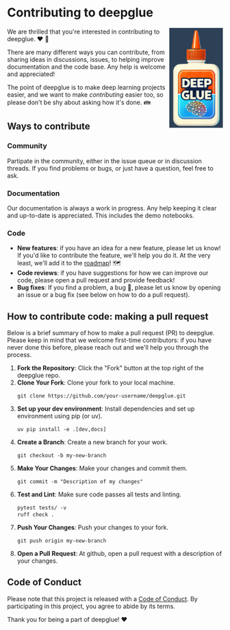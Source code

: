 
# Contributing to deepglue

<img src="https://raw.githubusercontent.com/EricThomson/deepglue/main/docs/images/deep_glue_logo.png" alt="deepglue logo" align="right" width="125">

We are thrilled that you're interested in contributing to deepglue. :heart:  :hammer: 

There are many different ways you can contribute, from sharing ideas in discussions, issues, to helping improve documentation and the code base. Any help is welcome and appreciated! 

 The point of deepglue is to make deep learning projects easier, and we want to make *contributing* easier too, so please don't be shy about asking how it's done. :family:

## Ways to contribute

### Community
Partipate in the community, either in the issue queue or in discussion threads. If you find problems or bugs, or just have a question, feel free to ask.

### Documentation
Our documentation is always a work in progress. Any help keeping it clear and up-to-date is appreciated. This includes the demo notebooks.

### Code
- **New features**: if you have an idea for a new feature, please let us know! If you'd like to contribute the feature, we'll help you do it. At the very least, we'll add it to the [roadmap](https://github.com/EricThomson/deepglue/issues/1)! :world_map:
- **Code reviews**: if you have suggestions for how we can improve our code, please open a pull request and provide feedback! 
- **Bug fixes**: If you find a problem, a bug :bug:, please let us know by opening an issue or a bug fix (see below on how to do a pull request). 


## How to contribute code: making a pull request
Below is a brief summary of how to make a pull request (PR) to deepglue. Please keep in mind that we welcome first-time contributors: if you have never done this before, please reach out and we'll help you through the process. 

1. **Fork the Repository**: Click the "Fork" button at the top right of the deepglue repo.
2. **Clone Your Fork**: Clone your fork to your local machine.
   ```
   git clone https://github.com/your-username/deepglue.git
   ```
3. **Set up your dev environment**: Install dependencies and set up environment using pip (or uv).
   ```
   uv pip install -e .[dev,docs]
   ```
4. **Create a Branch**: Create a new branch for your work.
   ```
   git checkout -b my-new-branch
   ```
5. **Make Your Changes**: Make your changes and commit them.
   ```
   git commit -m "Description of my changes"
   ```
6. **Test and Lint**: Make sure code passes all tests and linting.
    ```
    pytest tests/ -v
    ruff check .
    ```
7. **Push Your Changes**: Push your changes to your fork.
   ```
   git push origin my-new-branch
   ```
8. **Open a Pull Request**: At github, open a pull request with a description of your changes.

## Code of Conduct

Please note that this project is released with a [Code of Conduct](CODE_OF_CONDUCT.md). By participating in this project, you agree to abide by its terms.

Thank you for being a part of deepglue! :heart:
